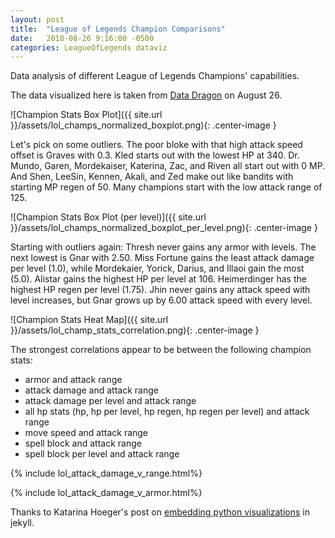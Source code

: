 ```yaml
---
layout: post
title:  "League of Legends Champion Comparisons"
date:   2018-08-26 9:16:00 -0500
categories: LeagueOfLegends dataviz
---
```


Data analysis of different League of Legends Champions' capabilities. 

The data visualized here is taken from [Data Dragon][data dragon] on August 26.

![Champion Stats Box Plot]({{ site.url }}/assets/lol_champs_normalized_boxplot.png){: .center-image }

Let's pick on some outliers. The poor bloke with that high attack speed offset is Graves with 0.3. Kled starts out with the lowest HP at 340. Dr. Mundo, Garen, Mordekaiser, Katerina, Zac, and Riven all start out with 0 MP. And Shen, LeeSin, Kennen, Akali, and Zed make out like bandits with starting MP regen of 50. Many champions start with the low attack range of 125. 

![Champion Stats Box Plot (per level)]({{ site.url }}/assets/lol_champs_normalized_boxplot_per_level.png){: .center-image }

Starting with outliers again:
Thresh never gains any armor with levels. The next lowest is Gnar with 2.50. Miss Fortune gains the least attack damage per level (1.0), while Mordekaier, Yorick, Darius, and Illaoi gain the most (5.0). Alistar gains the highest HP per level at 106. Heimerdinger has the highest HP regen per level (1.75). Jhin never gains any attack speed with level increases, but Gnar grows up by 6.00 attack speed with every level.

![Champion Stats Heat Map]({{ site.url }}/assets/lol_champ_stats_correlation.png){: .center-image }

The strongest correlations appear to be between the following champion stats:

- armor and attack range
- attack damage and attack range
- attack damage per level and attack range
- all hp stats (hp, hp per level, hp regen, hp regen per level) and attack range
- move speed and attack range
- spell block and attack range
- spell block per level and attack range

{% include lol_attack_damage_v_range.html%}


{% include lol_attack_damage_v_armor.html%}

Thanks to Katarina Hoeger's post on [embedding python visualizations][katarinahoeger] in jekyll.

[data dragon]:https://developer.riotgames.com/static-data.html
[katarinahoeger]: http://katarinahoeger.com/2018/03/17/embedding-plots-in-jekyll-blog